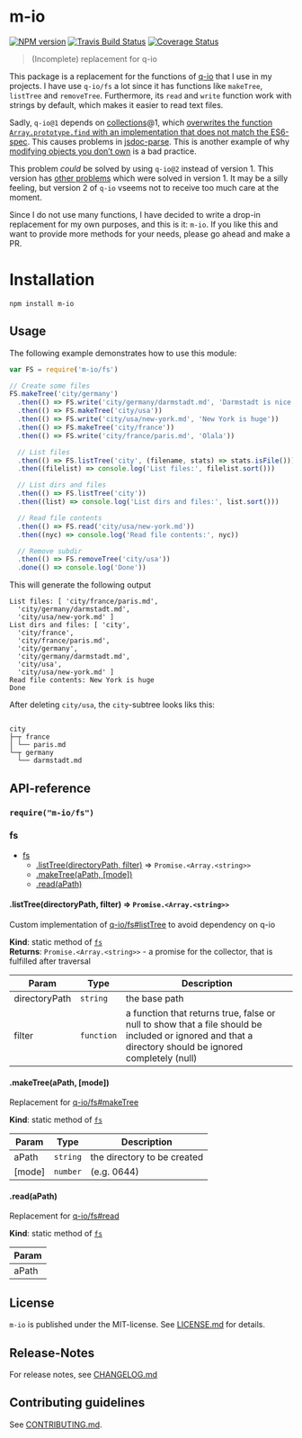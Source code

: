 # m-io 

[![NPM version](https://badge.fury.io/js/m-io.svg)](http://badge.fury.io/js/m-io)
[![Travis Build Status](https://travis-ci.org/nknapp/m-io.svg?branch=master)](https://travis-ci.org/nknapp/m-io)
[![Coverage Status](https://img.shields.io/coveralls/nknapp/m-io.svg)](https://coveralls.io/r/nknapp/m-io)


> (Incomplete) replacement for q-io

This package is a replacement for the functions of [q-io](https://npmjs.com/package/q-io) that I use in my projects. I have use `q-io/fs` a lot since it has functions
like `makeTree`, `listTree` and `removeTree`. Furthermore, its `read` and `write` function work with strings by default, which makes it easier to 
read text files.

Sadly, `q-io@1` depends on [collections](https://npmjs.com/package/collections)@1, which 
[overwrites the function `Array.prototype.find` with an implementation that does not match the ES6-spec](https://github.com/montagejs/collections/issues/139).
This causes problems in [jsdoc-parse](https://npmjs.com/package/jsdoc-parse). This is another example of why [modifying objects you don’t own][zakas dont modify]
is a bad practice.

This problem *could* be solved by using `q-io@2` instead of version 1. This version has [other problems](https://github.com/kriskowal/q-io/pull/155) which were
solved in version 1. It may be a silly feeling, but version 2 of `q-io` vseems not to receive too much care at the moment.

Since I do not use many functions, I have decided to write a drop-in replacement for my own purposes, and this is it: `m-io`.
If you like this and want to provide more methods for your needs, please go ahead and make a PR.




[zakas dont modify]: https://www.nczonline.net/blog/2010/03/02/maintainable-javascript-dont-modify-objects-you-down-own/
# Installation

```
npm install m-io
```

 
## Usage

The following example demonstrates how to use this module:

```js
var FS = require('m-io/fs')

// Create some files
FS.makeTree('city/germany')
  .then(() => FS.write('city/germany/darmstadt.md', 'Darmstadt is nice'))
  .then(() => FS.makeTree('city/usa'))
  .then(() => FS.write('city/usa/new-york.md', 'New York is huge'))
  .then(() => FS.makeTree('city/france'))
  .then(() => FS.write('city/france/paris.md', 'Olala'))

  // List files
  .then(() => FS.listTree('city', (filename, stats) => stats.isFile()))
  .then((filelist) => console.log('List files:', filelist.sort()))

  // List dirs and files
  .then(() => FS.listTree('city'))
  .then((list) => console.log('List dirs and files:', list.sort()))

  // Read file contents
  .then(() => FS.read('city/usa/new-york.md'))
  .then((nyc) => console.log('Read file contents:', nyc))

  // Remove subdir
  .then(() => FS.removeTree('city/usa'))
  .done(() => console.log('Done'))
```

This will generate the following output

```
List files: [ 'city/france/paris.md',
  'city/germany/darmstadt.md',
  'city/usa/new-york.md' ]
List dirs and files: [ 'city',
  'city/france',
  'city/france/paris.md',
  'city/germany',
  'city/germany/darmstadt.md',
  'city/usa',
  'city/usa/new-york.md' ]
Read file contents: New York is huge
Done
```

After deleting `city/usa`, the `city`-subtree looks liks this:

<pre><code>
city
├─┬ france
│ └── paris.md
└─┬ germany
  └── darmstadt.md
</code></pre>

##  API-reference 

### `require("m-io/fs")`

<a name="module_fs"></a>

### fs

* [fs](#module_fs)
    * [.listTree(directoryPath, filter)](#module_fs.listTree) ⇒ <code>Promise.&lt;Array.&lt;string&gt;&gt;</code>
    * [.makeTree(aPath, [mode])](#module_fs.makeTree)
    * [.read(aPath)](#module_fs.read)

<a name="module_fs.listTree"></a>

#### .listTree(directoryPath, filter) ⇒ <code>Promise.&lt;Array.&lt;string&gt;&gt;</code>
Custom implementation of [q-io/fs#listTree](http://documentup.com/kriskowal/q-io#listtreepath-guardpath-stat)
to avoid dependency on q-io

**Kind**: static method of <code>[fs](#module_fs)</code>  
**Returns**: <code>Promise.&lt;Array.&lt;string&gt;&gt;</code> - a promise for the collector, that is fulfilled after traversal  

| Param | Type | Description |
| --- | --- | --- |
| directoryPath | <code>string</code> | the base path |
| filter | <code>function</code> | a function that returns true, false or null to show that a file  should be included or ignored and that a directory should be ignored completely (null) |

<a name="module_fs.makeTree"></a>

#### .makeTree(aPath, [mode])
Replacement for [q-io/fs#makeTree](http://documentup.com/kriskowal/q-io#maketreepath-mode)

**Kind**: static method of <code>[fs](#module_fs)</code>  

| Param | Type | Description |
| --- | --- | --- |
| aPath | <code>string</code> | the directory to be created |
| [mode] | <code>number</code> | (e.g. 0644) |

<a name="module_fs.read"></a>

#### .read(aPath)
Replacement for [q-io/fs#read](http://documentup.com/kriskowal/q-io#readpath-options)

**Kind**: static method of <code>[fs](#module_fs)</code>  

| Param |
| --- |
| aPath | 




## License

`m-io` is published under the MIT-license. 
See [LICENSE.md](LICENSE.md) for details.

## Release-Notes
 
For release notes, see [CHANGELOG.md](CHANGELOG.md)
 
## Contributing guidelines

See [CONTRIBUTING.md](CONTRIBUTING.md).